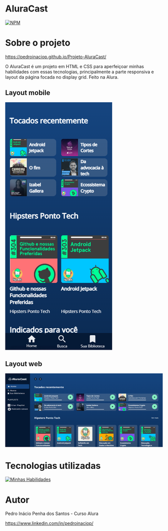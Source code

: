 # AluraCast

[![NPM](https://img.shields.io/npm/l/react)](https://github.com/pedroinaciop/Projeto-AluraCast/blob/main/LICENSE) 

# Sobre o projeto

https://pedroinaciop.github.io/Projeto-AluraCast/

O AluraCast é um projeto em HTML e CSS para aperfeiçoar minhas habilidades com essas tecnologias, principalmente a parte responsiva e layout da página focada no display grid. Feito na Alura.

## Layout mobile
![Mobile 1](https://github.com/pedroinaciop/Projeto-AluraCast/blob/main/src/assets/img/mobile-design-2.png)

## Layout web
![Web 1](https://github.com/pedroinaciop/Projeto-AluraCast/blob/main/src/assets/img/web-design-1.png)

# Tecnologias utilizadas
[![Minhas Habilidades](https://skillicons.dev/icons?i=html,css)](https://skillicons.dev)

# Autor

Pedro Inácio Penha dos Santos - Curso Alura

https://www.linkedin.com/in/pedroinaciop/

